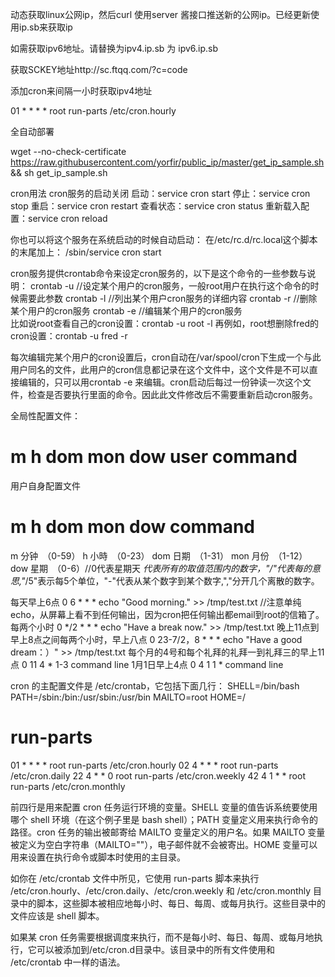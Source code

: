 动态获取linux公网ip，然后curl 使用server 酱接口推送新的公网ip。已经更新使用ip.sb来获取ip

如需获取ipv6地址。请替换为ipv4.ip.sb 为 ipv6.ip.sb

获取SCKEY地址http://sc.ftqq.com/?c=code

添加cron来间隔一小时获取ipv4地址

01 * * * * root run-parts /etc/cron.hourly

全自动部署

wget --no-check-certificate https://raw.githubusercontent.com/yorfir/public_ip/master/get_ip_sample.sh && sh get_ip_sample.sh

cron用法
cron服务的启动关闭
启动：service cron start
停止：service cron stop
重启：service cron restart
查看状态：service cron status
重新载入配置：service cron reload

你也可以将这个服务在系统启动的时候自动启动：
在/etc/rc.d/rc.local这个脚本的末尾加上：
/sbin/service cron start 

cron服务提供crontab命令来设定cron服务的，以下是这个命令的一些参数与说明：
crontab -u //设定某个用户的cron服务，一般root用户在执行这个命令的时候需要此参数
crontab -l //列出某个用户cron服务的详细内容
crontab -r //删除某个用户的cron服务
crontab -e //编辑某个用户的cron服务  
比如说root查看自己的cron设置：crontab -u root -l
再例如，root想删除fred的cron设置：crontab -u fred -r 

每次编辑完某个用户的cron设置后，cron自动在/var/spool/cron下生成一个与此用户同名的文件，此用户的cron信息都记录在这个文件中，这个文件是不可以直接编辑的，只可以用crontab -e 来编辑。cron启动后每过一份钟读一次这个文件，检查是否要执行里面的命令。因此此文件修改后不需要重新启动cron服务。 

全局性配置文件：
# m h dom mon dow user command
用户自身配置文件
# m h  dom mon dow   command

m 分钟　（0-59）
h 小時　（0-23）
dom 日期　（1-31）
mon 月份　（1-12）
dow 星期　（0-6）//0代表星期天 
*代表所有的取值范围内的数字，"/"代表每的意思,"*/5"表示每5个单位，"-"代表从某个数字到某个数字,","分开几个离散的数字。

每天早上6点
0 6 * * * echo "Good morning." >> /tmp/test.txt //注意单纯echo，从屏幕上看不到任何输出，因为cron把任何输出都email到root的信箱了。
每两个小时
0 */2 * * * echo "Have a break now." >> /tmp/test.txt
晚上11点到早上8点之间每两个小时，早上八点
0 23-7/2，8 * * * echo "Have a good dream：）" >> /tmp/test.txt
每个月的4号和每个礼拜的礼拜一到礼拜三的早上11点
0 11 4 * 1-3 command line
1月1日早上4点
0 4 1 1 * command line 



cron 的主配置文件是 /etc/crontab，它包括下面几行：
SHELL=/bin/bash
PATH=/sbin:/bin:/usr/sbin:/usr/bin
MAILTO=root
HOME=/

# run-parts
01 * * * * root run-parts /etc/cron.hourly
02 4 * * * root run-parts /etc/cron.daily
22 4 * * 0 root run-parts /etc/cron.weekly
42 4 1 * * root run-parts /etc/cron.monthly

前四行是用来配置 cron 任务运行环境的变量。SHELL 变量的值告诉系统要使用哪个 shell 环境（在这个例子里是 bash shell）；PATH 变量定义用来执行命令的路径。cron 任务的输出被邮寄给 MAILTO 变量定义的用户名。如果 MAILTO 变量被定义为空白字符串（MAILTO=""），电子邮件就不会被寄出。HOME 变量可以用来设置在执行命令或脚本时使用的主目录。

如你在 /etc/crontab 文件中所见，它使用 run-parts 脚本来执行 /etc/cron.hourly、/etc/cron.daily、/etc/cron.weekly 和 /etc/cron.monthly 目录中的脚本，这些脚本被相应地每小时、每日、每周、或每月执行。这些目录中的文件应该是 shell 脚本。

如果某 cron 任务需要根据调度来执行，而不是每小时、每日、每周、或每月地执行，它可以被添加到/etc/cron.d目录中。该目录中的所有文件使用和 /etc/crontab 中一样的语法。

